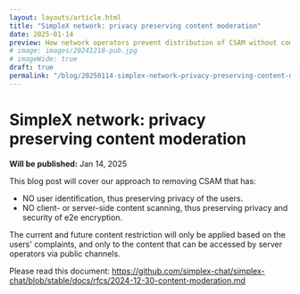 ```yaml
---
layout: layouts/article.html
title: "SimpleX network: privacy preserving content moderation"
date: 2025-01-14
preview: How network operators prevent distribution of CSAM without compromising users privacy and security.
# image: images/20241218-pub.jpg
# imageWide: true
draft: true
permalink: "/blog/20250114-simplex-network-privacy-preserving-content-moderation.html"
---
```


# SimpleX network: privacy preserving content moderation

**Will be published:** Jan 14, 2025

This blog post will cover our approach to removing CSAM that has:
- NO user identification, thus preserving privacy of the users.
- NO client- or server-side content scanning, thus preserving privacy and security of e2e encryption.

The current and future content restriction will only be applied based on the users' complaints, and only to the content that can be accessed by server operators via public channels.

Please read this document: https://github.com/simplex-chat/simplex-chat/blob/stable/docs/rfcs/2024-12-30-content-moderation.md
